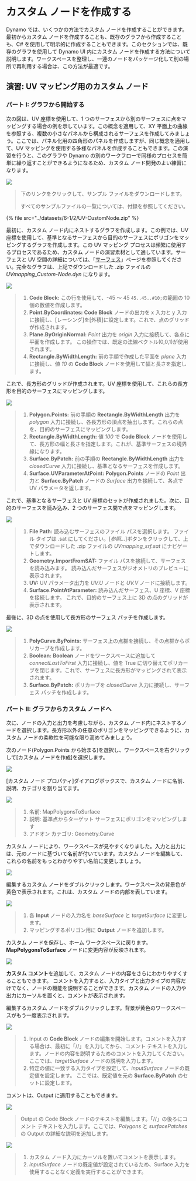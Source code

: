 # カスタム ノードを作成する

Dynamo では、いくつかの方法でカスタム ノードを作成することができます。最初からカスタム ノードを作成することも、既存のグラフから作成することも、C# を使用して明示的に作成することもできます。このセクションでは、既存のグラフを使用して Dynamo UI 内にカスタム ノードを作成する方法について説明します。ワークスペースを整理し、一連のノードをパッケージ化して別の場所で再利用する場合は、この方法が最適です。

## 演習: UV マッピング用のカスタム ノード

### パート I: グラフから開始する

次の図は、UV 座標を使用して、1 つのサーフェスから別のサーフェスに点をマッピングする場合の例を示しています。この概念を適用して、XY 平面上の曲線を参照する、複数の小さなパネルから構成されるサーフェスを作成してみましょう。ここでは、パネル化用の四角形のパネルを作成しますが、同じ概念を適用して、UV マッピングを使用する多様なパネルを作成することもできます。この演習を行うと、このグラフや Dynamo の別のワークフローで同様のプロセスを簡単に繰り返すことができるようになるため、カスタム ノード開発のよい練習になります。

![](<../images/6-1/2/custom node for uv mapping pt I - 01.jpg>)

> 下のリンクをクリックして、サンプル ファイルをダウンロードします。
>
> すべてのサンプルファイルの一覧については、付録を参照してください。

{% file src="../datasets/6-1/2/UV-CustomNode.zip" %}

最初に、カスタム ノード内にネストするグラフを作成します。この例では、UV 座標を使用して、基準となるサーフェスから目的のサーフェスにポリゴンをマッピングするグラフを作成します。この UV マッピング プロセスは頻繁に使用するプロセスであるため、カスタム ノードの演習素材として適しています。サーフェスと UV 空間の詳細については、「[サーフェス](../../5\_essential\_nodes\_and\_concepts/5-2\_geometry-for-computational-design/5-surfaces.md)」ページを参照してください。完全なグラフは、上記でダウンロードした .zip ファイルの _UVmapping\_Custom-Node.dyn_ になります。

![](<../images/6-1/2/custom node for uv mapping pt I - 02.jpg>)

> 1. **Code Block:** この行を使用して、-45 ～ 45 `45..45..#10;`の範囲の 10 個の数値を作成します。
> 2. **Point.ByCoordinates:** **Code Block** ノードの出力を x 入力と y 入力に接続し、[レーシング]を[外積]に設定します。これで、点のグリッドが作成されます。
> 3. **Plane.ByOriginNormal:** _Point_ 出力を _origin_ 入力に接続して、各点に平面を作成します。 この操作では、既定の法線ベクトル(0,0,1)が使用されます。
> 4. **Rectangle.ByWidthLength:** 前の手順で作成した平面を _plane_ 入力に接続し、値 _10_ の **Code Block** ノードを使用して幅と長さを指定します。

これで、長方形のグリッドが作成されます。UV 座標を使用して、これらの長方形を目的のサーフェスにマッピングします。

![](<../images/6-1/2/custom node for uv mapping pt I - 03.jpg>)

> 1. **Polygon.Points:** 前の手順の **Rectangle.ByWidthLength** 出力を _polygon_ 入力に接続し、各長方形の頂点を抽出します。これらの点を、目的のサーフェスにマッピングします。
> 2. **Rectangle.ByWidthLength:** 値 _100_ で **Code Block** ノードを使用して、長方形の幅と長さを指定します。これが、基準サーフェスの境界線になります。
> 3. **Surface.ByPatch:** 前の手順の **Rectangle.ByWidthLength** 出力を _closedCurve_ 入力に接続し、基準となるサーフェスを作成します。
> 4. **Surface.UVParameterAtPoint:** **Polygon.Points** ノードの _Point_ 出力と **Surface.ByPatch** ノードの _Surface_ 出力を接続して、各点で UV パラメータを返します。

これで、基準となるサーフェスと UV 座標のセットが作成されました。次に、目的のサーフェスを読み込み、2 つのサーフェス間で点をマッピングします。

![](<../images/6-1/2/custom node for uv mapping pt I - 04.jpg>)

> 1. **File Path:** 読み込むサーフェスのファイル パスを選択します。 ファイル タイプは .sat にしてください。[_参照..._]ボタンをクリックして、上でダウンロードした .zip ファイルの _UVmapping\_srf.sat_ にナビゲートします。
> 2. **Geometry.ImportFromSAT:** ファイル パスを接続して、サーフェスを読み込みます。 読み込んだサーフェスがジオメトリのプレビューに表示されます。
> 3. **UV:** UV パラメータ出力を _UV.U_ ノードと _UV.V_ ノードに接続します。
> 4. **Surface.PointAtParameter:** 読み込んだサーフェス、U 座標、V 座標を接続します。 これで、目的のサーフェス上に 3D の点のグリッドが表示されます。

最後に、3D の点を使用して長方形のサーフェス パッチを作成します。

![](<../images/6-1/2/custom node for uv mapping pt I - 05.jpg>)

> 1. **PolyCurve.ByPoints:** サーフェス上の点群を接続し、その点群からポリカーブを作成します。
> 2. **Boolean:** **Boolean** ノードをワークスペースに追加して _connectLastToFirst_ 入力に接続し、値を True に切り替えてポリカーブを閉じます。これで、サーフェスに長方形がマッピングされて表示されます。
> 3. **Surface.ByPatch:** ポリカーブを _closedCurve_ 入力に接続し、サーフェス パッチを作成します。

### パート II: グラフからカスタム ノードへ

次に、ノードの入力と出力を考慮しながら、カスタム ノード内にネストするノードを選択します。長方形以外の任意のポリゴンをマッピングできるように、カスタム ノードの柔軟性を可能な限り高めてみましょう。

次のノード(Polygon.Points から始まる)を選択し、ワークスペースを右クリックして[カスタム ノードを作成]を選択します。

![](<../images/6-1/2/custom node for uv mapping pt II - 01.jpg>)

[カスタム ノード プロパティ]ダイアログボックスで、カスタム ノードに名前、説明、カテゴリを割り当てます。

![](<../images/6-1/2/custom node for uv mapping pt II - 02.jpg>)

> 1. 名前: MapPolygonsToSurface
> 2. 説明: 基準点からターゲット サーフェスにポリゴンをマッピングします
> 3. アドオン カテゴリ: Geometry.Curve

カスタム ノードにより、ワークスペースが見やすくなりました。入力と出力には、元のノードに基づいて名前が付いています。カスタム ノードを編集して、これらの名前をもっとわかりやすい名前に変更しましょう。

![](<../images/6-1/2/custom node for uv mapping pt II - 03.jpg>)

編集するカスタム ノードをダブルクリックします。ワークスペースの背景色が黄色で表示されます。これは、カスタム ノードの内部を表しています。

![](<../images/6-1/2/custom node for uv mapping pt II - 04.jpg>)

> 1. 各 **Input** ノードの入力名を _baseSurface_ と _targetSurface_ に変更します。
> 2. マッピングするポリゴン用に **Output** ノードを追加します。

カスタム ノードを保存し、ホーム ワークスペースに戻ります。 **MapPolygonsToSurface** ノードに変更内容が反映されます。

![](<../images/6-1/2/custom node for uv mapping pt II - 05.jpg>)

**カスタム コメント**を追加して、カスタム ノードの内容をさらにわかりやすくすることもできます。 コメントを入力すると、入力タイプと出力タイプの内容だけでなく、ノードの機能を説明することができます。カスタム ノードの入力や出力にカーソルを置くと、コメントが表示されます。

編集するカスタム ノードをダブルクリックします。背景が黄色のワークスペースがもう一度表示されます。

![](<../images/6-1/2/custom node for uv mapping pt II - 06.jpg>)

> 1. Input の **Code Block** ノードの編集を開始します。コメントを入力する場合は、最初に「//」を入力してから、コメント テキストを入力します。ノードの内容を説明するためのコメントを入力してください。ここでは、_targetSurface_ ノードの説明を入力します。
> 2. 特定の値に一致する入力タイプを設定して、_inputSurface_ ノードの既定値を設定します。 ここでは、既定値を元の **Surface.ByPatch** のセットに設定します。

コメントは、Output に適用することもできます。

![](<../images/6-1/2/custom node for uv mapping pt II - 07.jpg>)

> Output の Code Block ノードのテキストを編集します。「//」の後ろにコメント テキストを入力します。ここでは、_Polygons_ と _surfacePatches_ の Output の詳細な説明を追加します。

![](<../images/6-1/2/custom node for uv mapping pt II - 08.jpg>)

> 1. カスタム ノード入力にカーソルを置いてコメントを表示します。
> 2. _inputSurface_ ノードの既定値が設定されているため、Surface 入力を使用することなく定義を実行することができます。
